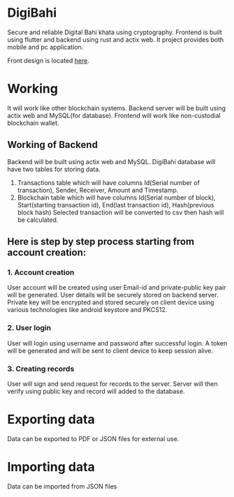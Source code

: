 # DigiBahi
Secure and reliable Digital Bahi khata using cryptography. Frontend is built using flutter and backend using rust and actix web.
It project provides both mobile and pc application.

Front design is located [here](https://www.figma.com/file/RpDGO53QxgctvM8j772krq/DigiBahi?type=design&node-id=0%3A1&mode=design&t=Z3IJA8DOBTNRJjmq-1).

# Working
It will work like other blockchain systems. Backend server will be built using actix web and MySQL(for database). Frontend will work like non-custodial blockchain wallet.
## Working of Backend
Backend will be built using actix web and MySQL. DigiBahi database will have two tables for storing data.
1. Transactions table which will have columns Id(Serial number of transaction), Sender, Receiver, Amount and Timestamp.
1. Blockchain table which will have columns Id(Serial number of block), Start(starting transaction id), End(last transaction id), Hash(previous block hash)
   Selected transaction will be converted to csv then hash will be calculated.
## Here is step by step process starting from account creation:
### 1. Account creation
User account will be created using user Email-id and private-public key pair will be generated. User details will be securely stored on backend server. Private key will be encrypted and stored securely on client device using various technologies like android keystore and PKCS12.

### 2. User login
User will login using username and password after successful login. A token will be generated and will be sent to client device to keep session alive.

### 3. Creating records
User will sign and send request for records to the server. Server will then verify using public key and record will added to the database.

# Exporting data
Data can be exported to PDF or JSON files for external use.

# Importing data
Data can be imported from JSON files
